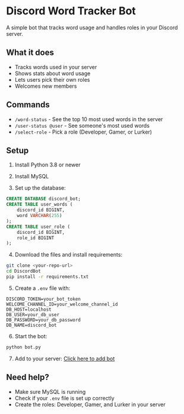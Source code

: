 # Discord Word Tracker Bot

A simple bot that tracks word usage and handles roles in your Discord server.

## What it does
- Tracks words used in your server
- Shows stats about word usage
- Lets users pick their own roles
- Welcomes new members

## Commands
- `/word-status` - See the top 10 most used words in the server
- `/user-status @user` - See someone's most used words
- `/select-role` - Pick a role (Developer, Gamer, or Lurker)

## Setup

1. Install Python 3.8 or newer
2. Install MySQL

3. Set up the database:
```sql
CREATE DATABASE discord_bot;
CREATE TABLE user_words (
    discord_id BIGINT,
    word VARCHAR(255)
);
CREATE TABLE user_role (
    discord_id BIGINT,
    role_id BIGINT
);
```

4. Download the files and install requirements:
```bash
git clone <your-repo-url>
cd DiscordBot
pip install -r requirements.txt
```

5. Create a `.env` file with:
```
DISCORD_TOKEN=your_bot_token
WELCOME_CHANNEL_ID=your_welcome_channel_id
DB_HOST=localhost
DB_USER=your_db_user
DB_PASSWORD=your_db_password
DB_NAME=discord_bot
```

6. Start the bot:
```bash
python bot.py
```

7. Add to your server:
[Click here to add bot](https://discord.com/oauth2/authorize?client_id=1324246172176617503)

## Need help?
- Make sure MySQL is running
- Check if your `.env` file is set up correctly
- Create the roles: Developer, Gamer, and Lurker in your server